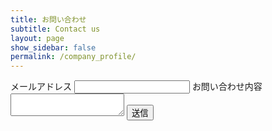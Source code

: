 ```yaml
---
title: お問い合わせ
subtitle: Contact us
layout: page
show_sidebar: false
permalink: /company_profile/
---
```


<!-- modify this form HTML and place wherever you want your form -->
<form
  action="https://formspree.io/f/mnqrdvng"
  method="POST"
>
  <label>
    メールアドレス
    <input type="email" name="email">
  </label>
  <label>
    お問い合わせ内容
    <textarea name="message"></textarea>
  </label>
  <!-- your other form fields go here -->
  <button type="submit">送信</button>
</form>